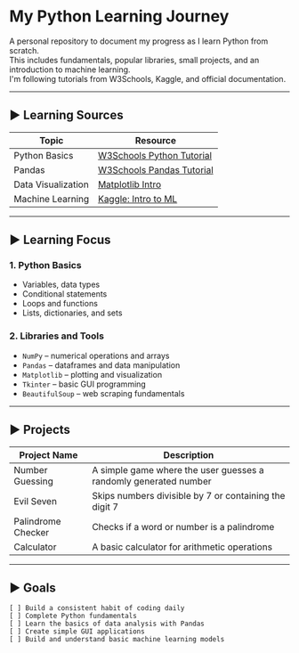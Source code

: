 # My Python Learning Journey

A personal repository to document my progress as I learn Python from scratch.  
This includes fundamentals, popular libraries, small projects, and an introduction to machine learning.  
I'm following tutorials from W3Schools, Kaggle, and official documentation.

---

## ▶ Learning Sources

| Topic                  | Resource                                                                 |
|------------------------|--------------------------------------------------------------------------|
| Python Basics          | [W3Schools Python Tutorial](https://www.w3schools.com/python/)          |
| Pandas                 | [W3Schools Pandas Tutorial](https://www.w3schools.com/python/pandas/)   |
| Data Visualization     | [Matplotlib Intro](https://matplotlib.org/stable/tutorials/introductory/pyplot.html) |
| Machine Learning       | [Kaggle: Intro to ML](https://www.kaggle.com/learn/intro-to-machine-learning) |

---

## ▶ Learning Focus

### 1. Python Basics
- Variables, data types
- Conditional statements
- Loops and functions
- Lists, dictionaries, and sets

### 2. Libraries and Tools
- `NumPy` – numerical operations and arrays  
- `Pandas` – dataframes and data manipulation  
- `Matplotlib` – plotting and visualization  
- `Tkinter` – basic GUI programming  
- `BeautifulSoup` – web scraping fundamentals  

---

## ▶ Projects

| Project Name       | Description                                                               |
|--------------------|---------------------------------------------------------------------------|
| Number Guessing    | A simple game where the user guesses a randomly generated number          |
| Evil Seven         | Skips numbers divisible by 7 or containing the digit 7                    |
| Palindrome Checker | Checks if a word or number is a palindrome                                |
| Calculator         | A basic calculator for arithmetic operations                              |

---

## ▶ Goals

```text
[ ] Build a consistent habit of coding daily
[ ] Complete Python fundamentals
[ ] Learn the basics of data analysis with Pandas
[ ] Create simple GUI applications
[ ] Build and understand basic machine learning models
